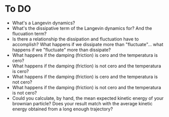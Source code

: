 # To DO
- What's a Langevin dynamics?
- What's the dissipative term of the Langevin dynamics for? And the flucuation term?
- Is there a relationship the dissipation and fluctuation have to accomplish? What happens if we
  dissipate more than "fluctuate"... what happens if we "fluctuate" more than dissipate?
- What happens if the damping (friction) is cero and the temperatura is cero?
- What happens if the damping (friction) is not cero and the temperatura is cero?
- What happens if the damping (friction) is cero and the temperatura is not cero?
- What happens if the damping (friction) is not cero and the temperatura is not cero?
- Could you calculate, by hand, the mean expected kinetic energy of your brownian particle? Does
  your result match with the average kinetic energy obtained from a long enough trajectory?
